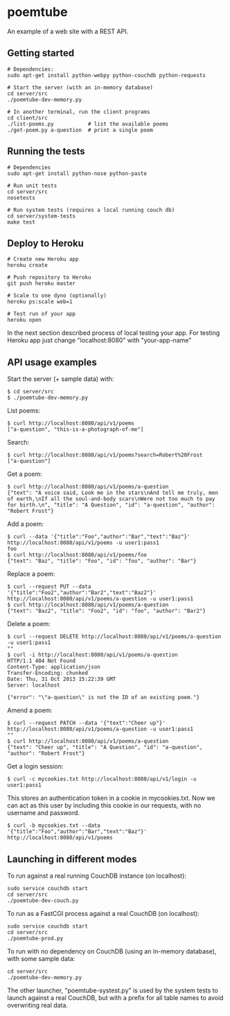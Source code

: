 poemtube
========

An example of a web site with a REST API.

Getting started
---------------

    # Dependencies:
    sudo apt-get install python-webpy python-couchdb python-requests

    # Start the server (with an in-memory database)
    cd server/src
    ./poemtube-dev-memory.py

    # In another terminal, run the client programs
    cd client/src
    ./list-poems.py           # list the available poems
    ./get-poem.py a-question  # print a single poem

Running the tests
-----------------

    # Dependencies
    sudo apt-get install python-nose python-paste

    # Run unit tests
    cd server/src
    nosetests

    # Run system tests (requires a local running couch db)
    cd server/system-tests
    make test

Deploy to Heroku
----------------

    # Create new Heroku app
    heroku create
    
    # Push repository to Heroku
    git push heroku master
    
    # Scale to one dyno (optionally)
    heroku ps:scale web=1

    # Test run of your app
    heroku open

In the next section described process of local testing your app. For testing
Heroku app just change "localhost:8080" with "your-app-name"

API usage examples
------------------

Start the server (+ sample data) with:

    $ cd server/src
    $ ./poemtube-dev-memory.py

List poems:

    $ curl http://localhost:8080/api/v1/poems
    ["a-question", "this-is-a-photograph-of-me"]

Search:

    $ curl http://localhost:8080/api/v1/poems?search=Robert%20Frost
    ["a-question"]

Get a poem:

    $ curl http://localhost:8080/api/v1/poems/a-question
    {"text": "A voice said, Look me in the stars\nAnd tell me truly, men of earth,\nIf all the soul-and-body scars\nWere not too much to pay for birth.\n", "title": "A Question", "id": "a-question", "author": "Robert Frost"}

Add a poem:

    $ curl --data '{"title":"Foo","author":"Bar","text":"Baz"}' http://localhost:8080/api/v1/poems -u user1:pass1
    foo
    $ curl http://localhost:8080/api/v1/poems/foo
    {"text": "Baz", "title": "Foo", "id": "foo", "author": "Bar"}

Replace a poem:

    $ curl --request PUT --data '{"title":"Foo2","author":"Bar2","text":"Baz2"}' http://localhost:8080/api/v1/poems/a-question -u user1:pass1
    $ curl http://localhost:8080/api/v1/poems/a-question
    {"text": "Baz2", "title": "Foo2", "id": "foo", "author": "Bar2"}

Delete a poem:

    $ curl --request DELETE http://localhost:8080/api/v1/poems/a-question -u user1:pass1
    ""
    $ curl -i http://localhost:8080/api/v1/poems/a-question
    HTTP/1.1 404 Not Found
    Content-Type: application/json
    Transfer-Encoding: chunked
    Date: Thu, 31 Oct 2013 15:22:39 GMT
    Server: localhost

    {"error": "\"a-question\" is not the ID of an existing poem."}

Amend a poem:

    $ curl --request PATCH --data '{"text":"Cheer up"}' http://localhost:8080/api/v1/poems/a-question -u user1:pass1
    ""
    $ curl http://localhost:8080/api/v1/poems/a-question
    {"text": "Cheer up", "title": "A Question", "id": "a-question", "author": "Robert Frost"}

Get a login session:

    $ curl -c mycookies.txt http://localhost:8080/api/v1/login -u user1:pass1

This stores an authentication token in a cookie in mycookies.txt.  Now we can act as this user by including this cookie in our requests, with no username and password.

    $ curl -b mycookies.txt --data '{"title":"Foo","author":"Bar","text":"Baz"}' http://localhost:8080/api/v1/poems

Launching in different modes
----------------------------

To run against a real running CouchDB instance (on localhost):

    sudo service couchdb start
    cd server/src
    ./poemtube-dev-couch.py

To run as a FastCGI process against a real CouchDB (on localhost):

    sudo service couchdb start
    cd server/src
    ./poemtube-prod.py

To run with no dependency on CouchDB (using an in-memory database), with some sample data:

    cd server/src
    ./poemtube-dev-memory.py

The other launcher, "poemtube-systest.py" is used by the system tests to launch against a real CouchDB, but with a prefix for all table names to avoid overwriting real data.


